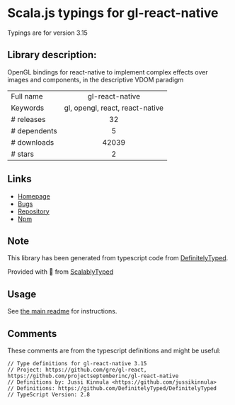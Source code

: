 
# Scala.js typings for gl-react-native

Typings are for version 3.15

## Library description:
OpenGL bindings for react-native to implement complex effects over images and components, in the descriptive VDOM paradigm

|                    |                 |
| ------------------ | :-------------: |
| Full name          | gl-react-native |
| Keywords           | gl, opengl, react, react-native |
| # releases         | 32 |
| # dependents       | 5 |
| # downloads        | 42039 |
| # stars            | 2 |

## Links
- [Homepage](https://github.com/ProjectSeptemberInc/gl-react-native#readme)
- [Bugs](https://github.com/ProjectSeptemberInc/gl-react-native/issues)
- [Repository](https://github.com/ProjectSeptemberInc/gl-react-native)
- [Npm](https://www.npmjs.com/package/gl-react-native)
    


## Note
This library has been generated from typescript code from [DefinitelyTyped](https://definitelytyped.org).

Provided with :purple_heart: from [ScalablyTyped](https://github.com/oyvindberg/ScalablyTyped)

## Usage
See [the main readme](../../readme.md) for instructions.

## Comments

These comments are from the typescript definitions and might be useful:
```
// Type definitions for gl-react-native 3.15
// Project: https://github.com/gre/gl-react, https://github.com/projectseptemberinc/gl-react-native
// Definitions by: Jussi Kinnula <https://github.com/jussikinnula>
// Definitions: https://github.com/DefinitelyTyped/DefinitelyTyped
// TypeScript Version: 2.8

```

